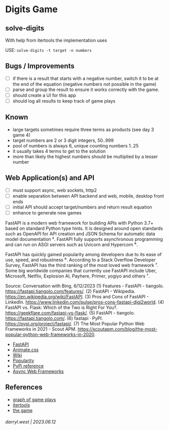 # Digits Game

## solve-digits

With help from itertools the implementation uses 

USE: `solve-digits -t target -n numbers`

## Bugs / Improvements

* [ ] if there is a result that starts with a negative number, switch it to be at the end of the equation (negative numbers not possible in the game)
* [ ] parse and group the result to ensure it works correctly with the game.
* [ ] should create a UI for this app
* [ ] should log all results to keep track of game plays

## Known

* large targets sometimes require three terms as products (see day 3 game 4)
* target numbers are 2 or 3 digit integers, 50..999
* pool of numbers is always 6, unique counting numbers 1..25
* it usually takes 4 terms to get to the solution
* more than likely the highest numbers should be multiplied by a lesser number

## Web Application(s) and API

* [ ] must support async, web sockets, http2
* [ ] enable separation between API backend and web, mobile, desktop front ends
* [ ] initial API should accept target/numbers and return result equation
* [ ] enhance to generate new games

FastAPI is a modern web framework for building APIs with Python 3.7+ based on standard Python type hints. It is designed around open standards such as OpenAPI for API creation and JSON Schema for automatic data model documentation ². FastAPI fully supports asynchronous programming and can run on ASGI servers such as Uvicorn and Hypercorn ⁶.

FastAPI has quickly gained popularity among developers due to its ease of use, speed, and robustness ⁶. According to a Stack Overflow Developer Survey, FastAPI has the third ranking of the most loved web framework ⁷. Some big worldwide companies that currently use FastAPI include Uber, Microsoft, Netflix, Explosion AI, Payhere, Primer, yogiyo and others ⁷.


Source: Conversation with Bing, 6/12/2023
(1) Features - FastAPI - tiangolo. https://fastapi.tiangolo.com/features/.
(2) FastAPI - Wikipedia. https://en.wikipedia.org/wiki/FastAPI.
(3) Pros and Cons of FastAPI - LinkedIn. https://www.linkedin.com/pulse/pros-cons-fastapi-digi2world.
(4) FastAPI vs. Flask: Which of the Two is Right For You?. https://geekflare.com/fastapi-vs-flask/.
(5) FastAPI - tiangolo. https://fastapi.tiangolo.com/.
(6) fastapi · PyPI. https://pypi.org/project/fastapi/.
(7) The Most Popular Python Web Frameworks in 2021 - Scout APM. https://scoutapm.com/blog/the-most-popular-python-web-frameworks-in-2020.

* [FastAPI](https://fastapi.tiangolo.com/)
* [Animate.css](https://animate.style/)
* [Wiki](https://en.wikipedia.org/wiki/FastAPI)
* [Popularity](https://www.linkedin.com/pulse/pros-cons-fastapi-digi2world)
* [PyPi reference](https://www.linkedin.com/pulse/pros-cons-fastapi-digi2world)
* [Async Web Frameworks](https://geekflare.com/python-asynchronous-web-frameworks/)

## References

* [graph of game plays](https://www.desmos.com/calculator/gsozkpvp6o)
* [itertools](https://docs.python.org/3/library/itertools.html)
* [the game](https://www.nytimes.com/games/digits)

###### darryl.west | 2023.06.12
